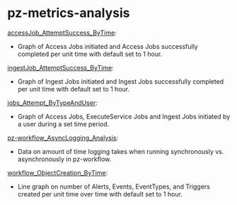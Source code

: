 # pz-metrics-analysis
[accessJob_AttemptSuccess_ByTime](accessJob_AttemptSuccess_ByTime.sh):
* Graph of Access Jobs initiated and Access Jobs successfully completed per unit time with default set to 1 hour.

[ingestJob_AttemptSuccess_ByTime](ingestJob_AttemptSuccess_ByTime.sh):
* Graph of Ingest Jobs initiated and Ingest Jobs successfully completed per unit time with default set to 1 hour.

[jobs_Attempt_ByTypeAndUser](jobs_Attempt_ByTypeAndUser.sh):
* Graph of Access Jobs, ExecuteService Jobs and Ingest Jobs initiated by a user during a set time period.

[pz-workflow_AsyncLogging_Analysis](pz-workflow_AsyncLogging_Analysis.md):
* Data on amount of time logging takes when running synchronously vs. asynchronously in pz-workflow.

[workflow_ObjectCreation_ByTime](workflow_ObjectCreation_ByTime.sh):
* Line graph on number of Alerts, Events, EventTypes, and Triggers created per unit time over time with default set to 1 hour.
